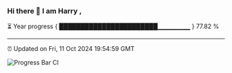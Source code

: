 ### Hi there 👋 I am Harry , 

⏳ Year progress { ███████████████████████▁▁▁▁▁▁▁ } 77.82 %

---

⏰ Updated on Fri, 11 Oct 2024 19:54:59 GMT

![Progress Bar CI](https://github.com/duykhang68/duykhang68/workflows/Progress%20Bar%20CI/badge.svg)
